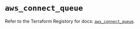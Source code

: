 # `aws_connect_queue`

Refer to the Terraform Registory for docs: [`aws_connect_queue`](https://registry.terraform.io/providers/hashicorp/aws/4.67.0/docs/resources/connect_queue).
